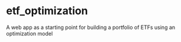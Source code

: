 # etf_optimization
A web app as a starting point for building a portfolio of ETFs using an optimization model
